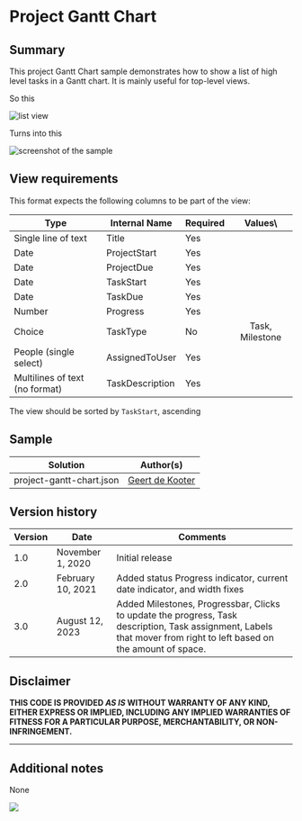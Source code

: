 # Project Gantt Chart

## Summary
This project Gantt Chart sample demonstrates how to show a list of high level tasks in a Gantt chart. It is mainly useful for top-level views.

So this

![list view](./assets/unformattedlistview.png)  

Turns into this

![screenshot of the sample](./assets/screenshot.png)  

## View requirements
This format expects the following columns to be part of the view:

|Type|Internal Name|Required|Values\
|---|---|---|:---:|
|Single line of text|Title|Yes||
|Date|ProjectStart|Yes||
|Date|ProjectDue|Yes||
|Date|TaskStart|Yes||
|Date|TaskDue|Yes||
|Number|Progress|Yes||
|Choice|TaskType|No|Task, Milestone|
|People (single select)|AssignedToUser|Yes||
|Multilines of text (no format)|TaskDescription|Yes||

The view should be sorted by `TaskStart`, ascending

## Sample

Solution|Author(s)
--------|---------
project-gantt-chart.json | [Geert de Kooter](https://github.com/gdk-max)

## Version history

Version|Date|Comments
-------|----|--------
1.0|November 1, 2020|Initial release
2.0|February 10, 2021| Added status Progress indicator, current date indicator, and width fixes
3.0|August 12, 2023|Added Milestones, Progressbar, Clicks to update the progress, Task description, Task assignment, Labels that mover from right to left based on the amount of space.

## Disclaimer
**THIS CODE IS PROVIDED *AS IS* WITHOUT WARRANTY OF ANY KIND, EITHER EXPRESS OR IMPLIED, INCLUDING ANY IMPLIED WARRANTIES OF FITNESS FOR A PARTICULAR PURPOSE, MERCHANTABILITY, OR NON-INFRINGEMENT.**

---

## Additional notes

None

<img src="https://pnptelemetry.azurewebsites.net/list-formatting/view-samples/project-gantt-chart" />
